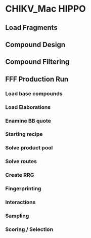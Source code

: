 
# CHIKV_Mac HIPPO

## Load Fragments

## Compound Design

## Compound Filtering

## FFF Production Run

### Load base compounds

### Load Elaborations

### Enamine BB quote

### Starting recipe

### Solve product pool

### Solve routes

### Create RRG

### Fingerprinting

### Interactions

### Sampling

### Scoring / Selection



